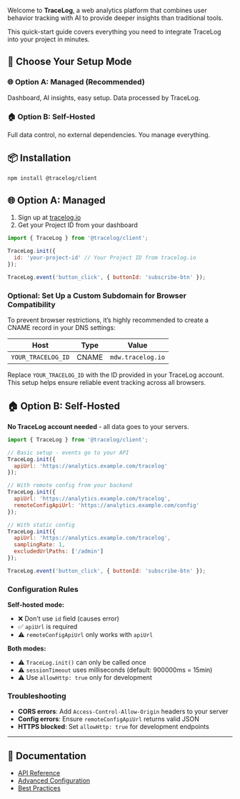 Welcome to **TraceLog**, a web analytics platform that combines user behavior tracking with AI to provide deeper insights than traditional tools.

This quick-start guide covers everything you need to integrate TraceLog into your project in minutes.

## 🔀 Choose Your Setup Mode

### 🌐 **Option A: Managed** (Recommended)
Dashboard, AI insights, easy setup. Data processed by TraceLog.

### 🏠 **Option B: Self-Hosted**
Full data control, no external dependencies. You manage everything.

## 📦 Installation

```bash
npm install @tracelog/client
```

## 🌐 Option A: Managed

1. Sign up at [tracelog.io](https://tracelog.io)
2. Get your Project ID from your dashboard

```javascript
import { TraceLog } from '@tracelog/client';

TraceLog.init({
  id: 'your-project-id' // Your Project ID from tracelog.io
});

TraceLog.event('button_click', { buttonId: 'subscribe-btn' });
```

### Optional: Set Up a Custom Subdomain for Browser Compatibility

To prevent browser restrictions, it’s highly recommended to create a CNAME record in your DNS settings:

| Host               | Type  | Value             |
| ------------------ | ----- | ----------------- |
| `YOUR_TRACELOG_ID` | CNAME | `mdw.tracelog.io` |

Replace `YOUR_TRACELOG_ID` with the ID provided in your TraceLog account. This setup helps ensure reliable event tracking across all browsers.

## 🏠 Option B: Self-Hosted

**No TraceLog account needed** - all data goes to your servers.

```javascript
import { TraceLog } from '@tracelog/client';

// Basic setup - events go to your API
TraceLog.init({
  apiUrl: 'https://analytics.example.com/tracelog'
});

// With remote config from your backend
TraceLog.init({
  apiUrl: 'https://analytics.example.com/tracelog',
  remoteConfigApiUrl: 'https://analytics.example.com/config'
});

// With static config
TraceLog.init({
  apiUrl: 'https://analytics.example.com/tracelog',
  samplingRate: 1,
  excludedUrlPaths: ['/admin']
});

TraceLog.event('button_click', { buttonId: 'subscribe-btn' });
```

### Configuration Rules

**Self-hosted mode:**
- ❌ Don't use `id` field (causes error)
- ✅ `apiUrl` is required
- ⚠️ `remoteConfigApiUrl` only works with `apiUrl`

**Both modes:**
- ⚠️ `TraceLog.init()` can only be called once
- ⚠️ `sessionTimeout` uses milliseconds (default: 900000ms = 15min)
- ⚠️ Use `allowHttp: true` only for development

### Troubleshooting
- **CORS errors**: Add `Access-Control-Allow-Origin` headers to your server
- **Config errors**: Ensure `remoteConfigApiUrl` returns valid JSON  
- **HTTPS blocked**: Set `allowHttp: true` for development endpoints

---

## 📖 Documentation

* [API Reference](https://www.tracelog.io/docs/api)
* [Advanced Configuration](https://www.tracelog.io/docs/advanced-configuration)  
* [Best Practices](https://www.tracelog.io/docs/best-practices)
